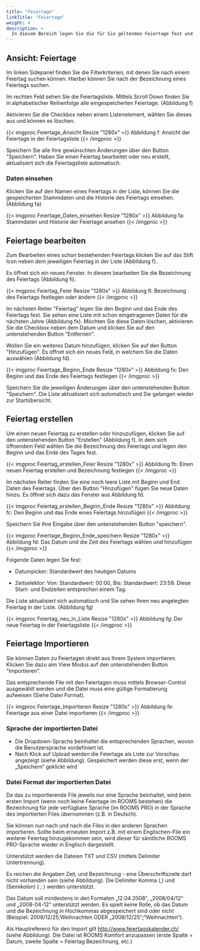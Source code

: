 ```yaml
---
title: "Feiertage"
linkTitle: "Feiertage"
weight: 4
description: >
  In diesem Bereich legen Sie die für Sie geltenden Feiertage fest und erstellen Feiertagslisten. Sie können Feiertage erstellen, bearbeiten und löschen.
---
```

## Ansicht: Feiertage
Im linken Sidepanel finden Sie die Filterkriterien, mit denen Sie nach einem Feiertag suchen können. Hierbei können Sie nach der Bezeichnung eines Feiertags suchen. 

Im rechten Feld sehen Sie die Feiertagsliste. Mittels Scroll Down finden Sie in alphabetischer Reihenfolge alle eingespeicherten Feiertage. (Abbildung f)

Aktivieren Sie die Checkbox neben einem Listenelement, wählen Sie dieses aus und können es löschen.

{{< imgproc Feiertage_Ansicht Resize "1280x" >}}
Abbildung f: Ansicht der Feiertage in der Feiertagsliste
{{< /imgproc >}}

Speichern Sie alle Ihre gewünschten Änderungen über den Button "Speichern". Haben Sie einen Feiertag bearbeitet oder neu erstellt, aktualisiert sich die Feiertagsliste automatisch.

### Daten einsehen
Klicken Sie auf den Namen eines Feiertags in der Liste, können Sie die gespeicherten Stammdaten und die Historie des Feiertags einsehen. (Abbildung fa)

{{< imgproc Feiertage_Daten_einsehen Resize "1280x" >}}
Abbildung fa: Stammdaten und Historie der Feiertage ansehen
{{< /imgproc >}}

## Feiertage bearbeiten
Zum Bearbeiten eines schon bestehenden Feiertags klicken Sie auf das Stift Icon neben dem jeweiligen Feiertag in der Liste (Abbildung f).

Es öffnet sich ein neues Fenster. In diesem bearbeiten Sie die Bezeichnung des Feiertags (Abbildung fi).

{{< imgproc Feiertag_Feier Resize "1280x" >}}
Abbildung fi: Bezeichnung des Feiertags festlegen oder ändern
{{< /imgproc >}}

Im nächsten Reiter "Feiertag" legen Sie den Beginn und das Ende des Feiertags fest. Sie sehen eine Liste mit schon eingetragenen Daten für die nächsten Jahre (Abbildung fx). Möchten Sie diese Daten löschen, aktivieren Sie die Checkbox neben dem Datum und klicken Sie auf den untenstehenden Button "Entfernen". 

Wollen Sie ein weiteres Datum hinzufügen, klicken Sie auf den Button "Hinzufügen". Es öffnet sich ein neues Feld, in welchem Sie die Daten auswählen (Abbildung fd).

{{< imgproc Feiertage_Beginn_Ende Resize "1280x" >}}
Abbildung fx: Den Beginn und das Ende des Feiertags festlegen
{{< /imgproc >}}

Speichern Sie die jeweiligen Änderungen über den untenstehenden Button "Speichern". Die Liste aktualisiert sich automatisch und Sie gelangen wieder zur Startübersicht.

## Feiertag erstellen
Um einen neuen Feiertag zu erstellen oder hinzuzufügen, klicken Sie auf den untenstehenden Button "Erstellen" (Abbildung f). In dem sich öffnendem Feld wählen Sie die Bezeichnung des Feiertags und legen den Beginn und das Ende des Tages fest.

{{< imgproc Feiertag_erstellen_Feier Resize "1280x" >}}
Abbildung fb: Einen neuen Feiertag erstellen und Bezeichnung festlegen
{{< /imgproc >}}

Im nächsten Reiter finden Sie eine noch leere Liste mit Beginn und End Daten des Feiertags. Über den Button "Hinzufügen" fügen Sie neue Daten hinzu. Es öffnet sich dazu das Fenster aus Abbildung fd. 

{{< imgproc Feiertag_erstellen_Beginn_Ende Resize "1280x" >}}
Abbildung fc: Den Beginn und das Ende eines Feiertags hinzufügen
{{< /imgproc >}}

Speichern Sie Ihre Eingabe über den untenstehenden Button "speichern".

{{< imgproc Feiertage_Beginn_Ende_speichern Resize "1280x" >}}
Abbildung fd: Das Datum und die Zeit des Feiertags wählen und hinzufügen
{{< /imgproc >}}

Folgende Daten legen Sie fest:
* Datumpicker: Standardwert des heutigen Datums

* Zeitselektor: Von: Standardwert: 00:00, Bis: Standardwert: 23:59. Diese Start- und Endzeiten entsprechen einem Tag.

Die Liste aktualisiert sich automatisch und Sie sehen Ihren neu angelegten Feiertag in der Liste. (Abbildung fg)

{{< imgproc Feiertag_neu_in_Liste Resize "1280x" >}}
Abbildung fg: Der neue Feiertag in der Feiertagsliste
{{< /imgproc >}}

## Feiertage Importieren
Sie können Daten zu Feiertagen direkt aus Ihrem System importieren. Klicken Sie dazu aim View Modus auf den untenstehenden Button "Importieren". 

Das entsprechende File mit den Feiertagen muss mittels Browser-Control ausgewählt werden und die Datei muss eine gültige Formatierung aufweisen (Siehe Datei Format).

{{< imgproc Feiertage_Importieren Resize "1280x" >}}
Abbildung fe: Feiertage aus einer Datei importieren
{{< /imgproc >}}

### Sprache der importierten Datei
* Die Dropdown-Sprache beinhaltet die entsprechenden Sprachen, wovon die Benutzersprache vordefiniert ist.
* Nach Klick auf Upload werden die Feiertage als Liste zur Vorschau angezeigt (siehe Abbildung). Gespeichert werden diese erst, wenn der „Speichern“ geklickt wird

### Datei Format der importierten Datei
Da das zu importierende File jeweils nur eine Sprache beinhaltet, wird beim ersten Import (wenn noch keine Feiertage im ROOMS bestehen) die Bezeichnung für jede verfügbare Sprache (im ROOMS PRO) in der Sprache des importierten Files übernommen (z.B. in Deutsch).

Sie können nun nach und nach die Files in den anderen Sprachen importieren. Sollte beim erneuten Import z.B. mit einem Englischen-File ein weiterer Feiertag hinzugekommen sein, wird dieser für sämtliche ROOMS PRO-Sprache wieder in Englisch dargestellt.

Unterstützt werden die Dateien TXT und CSV (mittels Delimiter Untertrennung).

Es reichen die Angaben Zeit, und Bezeichnung - eine Überschriftszeile darf nicht vorhanden sein (siehe Abbildung). 
Die Delimiter Komma (,) und (Semikolon) ( ; ) werden unterstützt.

Das Datum soll mindestens in den Formaten „12.04.2008“, „2008/04/12“ und „2008-04-12“ unterstützt werden.
Es spielt keine Rolle, ob das Datum und die Bezeichnung in Hochkommas abgespeichert sind oder nicht (Beispiel:
2008/12/25;Weihnachten ODER „2008/12/25“;“Weihnachten“).

Als Hauptreferenz für den Import gilt http://www.feiertagskalender.ch/ (siehe Abbildung).
Die Datei ist ROOMS Komfort anzupassen (erste Spalte = Datum, zweite Spalte = Feiertag Bezeichnung, etc.)